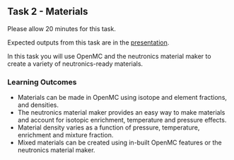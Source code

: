 ## Task 2 - Materials

Please allow 20 minutes for this task.

Expected outputs from this task are in the [presentation](https://slides.com/neutronics_workshop/neutronics_workshop#/3).

In this task you will use OpenMC and the neutronics material maker to create a variety of neutronics-ready materials.

### Learning Outcomes

- Materials can be made in OpenMC using isotope and element fractions, and densities.
- The neutronics material maker provides an easy way to make materials and account for isotopic enrichment, temperature and pressure effects.
- Material density varies as a function of pressure, temperature, enrichment and mixture fraction.
- Mixed materials can be created using in-built OpenMC features or the neutronics material maker.
